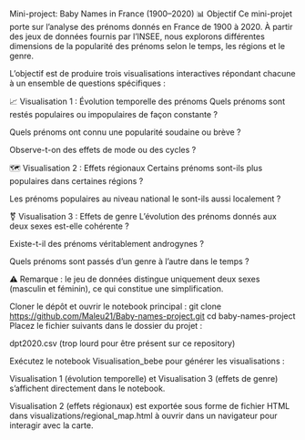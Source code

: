 Mini-project: Baby Names in France (1900–2020)
📊 Objectif
Ce mini-projet porte sur l’analyse des prénoms donnés en France de 1900 à 2020. À partir des jeux de données fournis par l’INSEE, nous explorons différentes dimensions de la popularité des prénoms selon le temps, les régions et le genre.

L’objectif est de produire trois visualisations interactives répondant chacune à un ensemble de questions spécifiques :

📈 Visualisation 1 : Évolution temporelle des prénoms
Quels prénoms sont restés populaires ou impopulaires de façon constante ?

Quels prénoms ont connu une popularité soudaine ou brève ?

Observe-t-on des effets de mode ou des cycles ?

🗺️ Visualisation 2 : Effets régionaux
Certains prénoms sont-ils plus populaires dans certaines régions ?

Les prénoms populaires au niveau national le sont-ils aussi localement ?

⚧️ Visualisation 3 : Effets de genre
L’évolution des prénoms donnés aux deux sexes est-elle cohérente ?

Existe-t-il des prénoms véritablement androgynes ?

Quels prénoms sont passés d’un genre à l’autre dans le temps ?

⚠️ Remarque : le jeu de données distingue uniquement deux sexes (masculin et féminin), ce qui constitue une simplification.

Cloner le dépôt et ouvrir le notebook principal :
git clone https://github.com/Maleu21/Baby-names-project.git
cd baby-names-project
Placez le fichier suivants dans le dossier du projet :

dpt2020.csv (trop lourd pour être présent sur ce repository)

Exécutez le notebook Visualisation_bebe pour générer les visualisations :

Visualisation 1 (évolution temporelle) et Visualisation 3 (effets de genre) s’affichent directement dans le notebook.

Visualisation 2 (effets régionaux) est exportée sous forme de fichier HTML dans visualizations/regional_map.html à ouvrir dans un navigateur pour interagir avec la carte.
